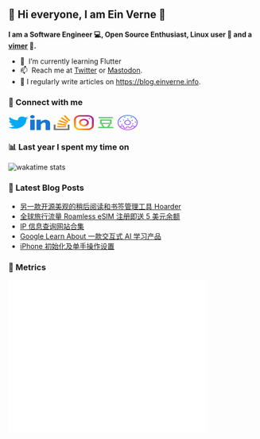 ## 👋 Hi everyone, I am Ein Verne 👋

**I am a Software Engineer 💻, Open Source Enthusiast, Linux user :penguin: and a [vimer](https://github.com/einverne/dotfiles) :man:.**

- 🌱 &nbsp;I’m currently learning Flutter
- 📫 &nbsp;Reach me at [Twitter](https://twitter.com/einverne) or <a rel="me" href="https://m.einverne.info/@einverne">Mastodon</a>.
- 📝 I regularly write articles on <https://blog.einverne.info>.


### 🔗 Connect with me
<a href="https://twitter.com/einverne" target="_blank"><img align="center" src="images/twitter.svg" alt="twitter einverne" height="30" width="40" /></a>
<a href="https://linkedin.com/in/einverne" target="_blank"><img align="center" src="images/linked-in-alt.svg" alt="linkedin einverne" height="30" width="40" /></a>
<a href="https://stackoverflow.com/users/1820217/einverne" target="_blank"><img align="center" src="images/stack-overflow.svg" alt="stackoverflow einverne" height="30" width="40" /></a>
<a href="https://instagram.com/einverne" target="_blank"><img align="center" src="images/instagram.svg" alt="instagram einverne" height="30" width="40" /></a>
<a href="https://www.douban.com/people/einverne" target="_blank"><img align="center" src="images/douban.svg" alt="douban einverne" height="30" width="40" /></a>
<a href="https://homer.einverne.info" target="_blank"><img align="center" src="images/homer.svg" alt="einverne online services" height="30" width="40" /></a>

### 📊 Last year I spent my time on

![wakatime stats](https://github-readme-stats.vercel.app/api/wakatime?username=einverne&api_domain=wakapi.einverne.info&hide_title=true&hide_border=true&langs_count=18&bg_color=00000000&text_color=777&layout=compact)

### 📕 Latest Blog Posts
<!-- BLOG-POST-LIST:START -->
- [另一款开源美观的稍后阅读和书签管理工具 Hoarder](https://blog.einverne.info/post/2024/11/hoarder.html)
- [全球旅行流量 Roamless eSIM 注册即送 5 美元余额](https://blog.einverne.info/post/2024/11/roamless-esim.html)
- [IP 信息查询网站合集](https://blog.einverne.info/post/2024/11/ip-info-query.html)
- [Google Learn About 一款交互式 AI 学习产品](https://blog.einverne.info/post/2024/11/google-learn-about.html)
- [iPhone 初始化及单手操作设置](https://blog.einverne.info/post/2024/10/iphone-15-pro-max-setup.html)
<!-- BLOG-POST-LIST:END -->

### 👻 Metrics
<img align="left" src="/metrics.base.svg" alt="Metrics" width="400">
